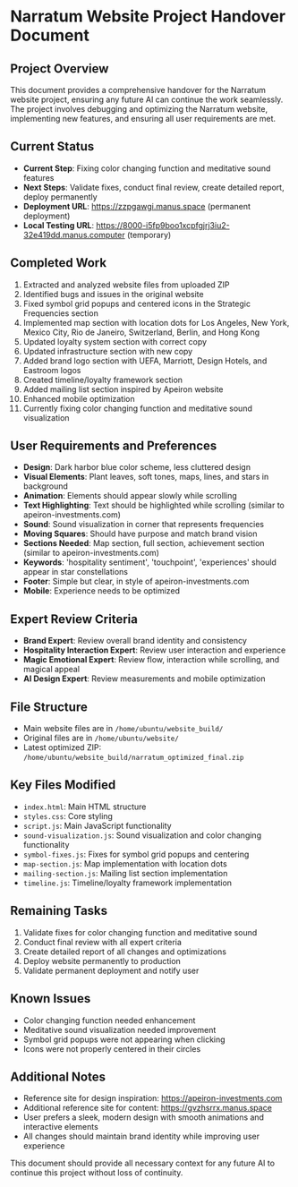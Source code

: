 # Narratum Website Project Handover Document

## Project Overview
This document provides a comprehensive handover for the Narratum website project, ensuring any future AI can continue the work seamlessly. The project involves debugging and optimizing the Narratum website, implementing new features, and ensuring all user requirements are met.

## Current Status
- **Current Step**: Fixing color changing function and meditative sound features
- **Next Steps**: Validate fixes, conduct final review, create detailed report, deploy permanently
- **Deployment URL**: https://zzpgawgi.manus.space (permanent deployment)
- **Local Testing URL**: https://8000-i5fp9boo1xcpfgjrj3iu2-32e419dd.manus.computer (temporary)

## Completed Work
1. Extracted and analyzed website files from uploaded ZIP
2. Identified bugs and issues in the original website
3. Fixed symbol grid popups and centered icons in the Strategic Frequencies section
4. Implemented map section with location dots for Los Angeles, New York, Mexico City, Rio de Janeiro, Switzerland, Berlin, and Hong Kong
5. Updated loyalty system section with correct copy
6. Updated infrastructure section with new copy
7. Added brand logo section with UEFA, Marriott, Design Hotels, and Eastroom logos
8. Created timeline/loyalty framework section
9. Added mailing list section inspired by Apeiron website
10. Enhanced mobile optimization
11. Currently fixing color changing function and meditative sound visualization

## User Requirements and Preferences
- **Design**: Dark harbor blue color scheme, less cluttered design
- **Visual Elements**: Plant leaves, soft tones, maps, lines, and stars in background
- **Animation**: Elements should appear slowly while scrolling
- **Text Highlighting**: Text should be highlighted while scrolling (similar to apeiron-investments.com)
- **Sound**: Sound visualization in corner that represents frequencies
- **Moving Squares**: Should have purpose and match brand vision
- **Sections Needed**: Map section, full section, achievement section (similar to apeiron-investments.com)
- **Keywords**: 'hospitality sentiment', 'touchpoint', 'experiences' should appear in star constellations
- **Footer**: Simple but clear, in style of apeiron-investments.com
- **Mobile**: Experience needs to be optimized

## Expert Review Criteria
- **Brand Expert**: Review overall brand identity and consistency
- **Hospitality Interaction Expert**: Review user interaction and experience
- **Magic Emotional Expert**: Review flow, interaction while scrolling, and magical appeal
- **AI Design Expert**: Review measurements and mobile optimization

## File Structure
- Main website files are in `/home/ubuntu/website_build/`
- Original files are in `/home/ubuntu/website/`
- Latest optimized ZIP: `/home/ubuntu/website_build/narratum_optimized_final.zip`

## Key Files Modified
- `index.html`: Main HTML structure
- `styles.css`: Core styling
- `script.js`: Main JavaScript functionality
- `sound-visualization.js`: Sound visualization and color changing functionality
- `symbol-fixes.js`: Fixes for symbol grid popups and centering
- `map-section.js`: Map implementation with location dots
- `mailing-section.js`: Mailing list section implementation
- `timeline.js`: Timeline/loyalty framework implementation

## Remaining Tasks
1. Validate fixes for color changing function and meditative sound
2. Conduct final review with all expert criteria
3. Create detailed report of all changes and optimizations
4. Deploy website permanently to production
5. Validate permanent deployment and notify user

## Known Issues
- Color changing function needed enhancement
- Meditative sound visualization needed improvement
- Symbol grid popups were not appearing when clicking
- Icons were not properly centered in their circles

## Additional Notes
- Reference site for design inspiration: https://apeiron-investments.com
- Additional reference site for content: https://gvzhsrrx.manus.space
- User prefers a sleek, modern design with smooth animations and interactive elements
- All changes should maintain brand identity while improving user experience

This document should provide all necessary context for any future AI to continue this project without loss of continuity.
